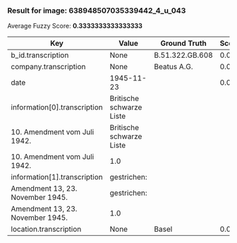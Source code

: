 ### Result for image: 638948507035339442_4_u_043
Average Fuzzy Score: **0.3333333333333333**
<small>

| Key | Value | Ground Truth | Score |
| --- | --- | --- | --- |
| b_id.transcription | None | B.51.322.GB.608 | 0.0 |
| company.transcription | None | Beatus A.G. | 0.0 |
| date | 1945-11-23 |  | 0.0 |
| information[0].transcription | Britische schwarze Liste
10. Amendment vom Juli 1942. | Britische schwarze Liste
10. Amendment vom Juli 1942. | 1.0 |
| information[1].transcription | gestrichen:
Amendment 13, 23. November 1945. | gestrichen:
Amendment 13, 23. November 1945. | 1.0 |
| location.transcription | None | Basel | 0.0 |

</small>
